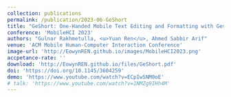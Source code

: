 ```yaml
---
collection: publications
permalink: /publication/2023-06-GeShort 
title: "GeShort: One-Handed Mobile Text Editing and Formatting with Gestural Shortcuts and a Floating Clipboard"
conference: 'MobileHCI 2023'
authors: "Gulnar Rakhmetulla, <u>Yuan Ren</u>, Ahmed Sabbir Arif"
venue: 'ACM Mobile Human-Computer Interaction Conference'
image-url: 'http://EowynREN.github.io/images/MobileHCI2023.png'
accpetance-rate: ''
download: 'http://EowynREN.github.io/files/GeShort.pdf'
doi: 'https://doi.org/10.1145/3604259'
demo: 'https://www.youtube.com/watch?v=ECpIwSNM0oE'
# talk: 'https://www.youtube.com/watch?v=1NMZg9IHh4M'
---
```


